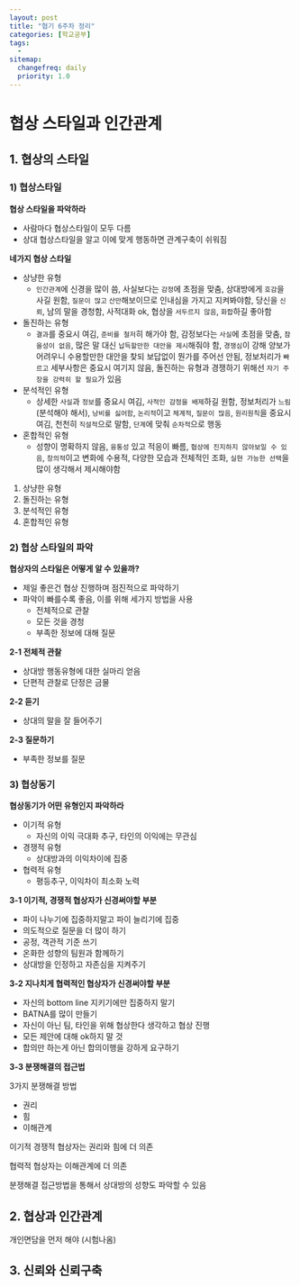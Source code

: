 ```yaml
---
layout: post
title: "협기 6주차 정리"
categories: [학교공부]
tags: 
  - 
sitemap:
  changefreq: daily
  priority: 1.0
---
```


# 협상 스타일과 인간관계

## 1. 협상의 스타일

### 1) 협상스타일

**협상 스타일을 파악하라**

- 사람마다 협상스타일이 모두 다름 
- 상대 협상스타일을 알고 이에 맞게 행동하면 관계구축이 쉬워짐



**네가지 협상 스타일**

- 상냥한 유형
  - `인간관계`에 신경을 많이 씀, 사실보다는 `감정`에 초점을 맞춤, 상대방에게 `호감`을 사길 원함, `질문이 많고` `산만`해보이므로 인내심을 가지고 지켜봐야함, 당신을 `신뢰`, 남의 말을 경청함, 사적대화 ok, 협상을 `서두르지 않음`, `화합`하길 좋아함
- 돌진하는 유형
  - `결과`를 중요시 여김, `준비를 철저`히 해가야 함, 감정보다는 `사실`에 초점을 맞춤, `참을성이 없음`, 많은 말 대신 `납득할만한 대안을 제시`해줘야 함, `경쟁심`이 강해 양보가 어려우니 수용할만한 대안을 찾되 보답없이 뭔가를 주어선 안됨, 정보처리가 `빠르고` 세부사항은 중요시 여기지 않음, 돌진하는 유형과 경쟁하기 위해선 `자기 주장을 강력히 할 필요`가 있음
- 분석적인 유형
  - 상세한 `사실`과 `정보`를 중요시 여김, `사적인 감정을 배제`하길 원함, 정보처리가 `느림`(분석해야 해서), `낭비를 싫어함`, `논리적`이고 `체계적`, `질문이 많음`, `원리원칙`을 중요시 여김, 천천히 `직설적`으로 말함, `단계`에 맞춰 `순차적`으로 행동
- 혼합적인 유형
  - 성향이 명확하지 않음, `융통성` 있고 적응이 빠름, `협상에 진지하지 않아보일 수 있음`, `창의적`이고 변화에 수용적, 다양한 모습과 전체적인 조화, `실현 가능한 선택`을 많이 생각해서 제시해야함

1. 상냥한 유형
2. 돌진하는 유형
3. 분석적인 유형
4. 혼합적인 유형



### 2) 협상 스타일의 파악

**협상자의 스타일은 어떻게 알 수 있을까?**

- 제일 좋은건 협상 진행하며 점진적으로 파악하기
- 파악이 빠를수록 좋음, 이를 위해 세가지 방법을 사용
  - 전체적으로 관찰
  - 모든 것을 경청
  - 부족한 정보에 대해 질문



**2-1 전체적 관찰**

- 상대방 행동유형에 대한 실마리 얻음
- 단편적 관찰로 단정은 금물

**2-2 듣기**

- 상대의 말을 잘 들어주기

**2-3 질문하기**

- 부족한 정보를 질문



### 3) 협상동기

**협상동기가 어떤 유형인지 파악하라**

- 이기적 유형
  - 자신의 이익 극대화 추구, 타인의 이익에는 무관심
- 경쟁적 유형
  - 상대방과의 이익차이에 집중
- 협력적 유형
  - 평등추구, 이익차이 최소화 노력



**3-1 이기적, 경쟁적 협상자가 신경써야할 부분**

- 파이 나누기에 집중하지말고 파이 늘리기에 집중
- 의도적으로 질문을 더 많이 하기
- 공정, 객관적 기준 쓰기
- 온화한 성향의 팀원과 함께하기
- 상대방을 인정하고 자존심을 지켜주기



**3-2 지나치게 협력적인 협상자가 신경써야할 부분**

- 자신의 bottom line 지키기에만 집중하지 말기
- BATNA를 많이 만들기
- 자신이 아닌 팀, 타인을 위해 협상한다 생각하고 협상 진행
- 모든 제안에 대해 ok하지 말 것
- 합의만 하는게 아닌 합의이행을 강하게 요구하기



**3-3 분쟁해결의 접근법**

3가지 분쟁해결 방법

- 권리
- 힘
- 이해관계

이기적 경쟁적 협상자는 권리와 힘에 더 의존

협력적 협상자는 이해관계에 더 의존

분쟁해결 접근방법을 통해서 상대방의 성향도 파악할 수 있음

## 2. 협상과 인간관계



개인면담을 먼저 해야 (시험나옴)

## 3. 신뢰와 신뢰구축